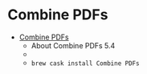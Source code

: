 # Combine PDFs
- [Combine PDFs](https://www.monkeybreadsoftware.de/Software/CombinePDFs.shtml)
  -  About Combine PDFs 5.4
  - 
  - `brew cask install Combine PDFs`
